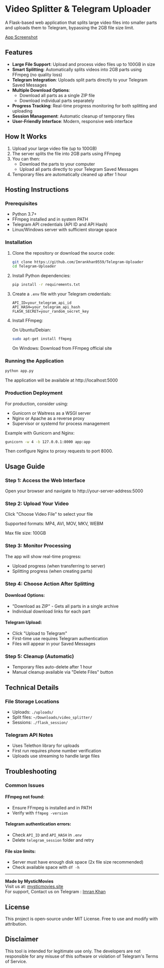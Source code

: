 # Video Splitter & Telegram Uploader

A Flask-based web application that splits large video files into smaller parts and uploads them to Telegram, bypassing the 2GB file size limit.

[App Screenshot](https://raw.githubusercontent.com/Imrankhan9559/Telegram-Uploader/refs/heads/main/Assets/Screenshot%202025-06-14%20002115.png)

## Features

- **Large File Support**: Upload and process video files up to 100GB in size
- **Smart Splitting**: Automatically splits videos into 2GB parts using FFmpeg (no quality loss)
- **Telegram Integration**: Uploads split parts directly to your Telegram Saved Messages
- **Multiple Download Options**:
  - Download all parts as a single ZIP file
  - Download individual parts separately
- **Progress Tracking**: Real-time progress monitoring for both splitting and uploading
- **Session Management**: Automatic cleanup of temporary files
- **User-Friendly Interface**: Modern, responsive web interface

## How It Works

1. Upload your large video file (up to 100GB)
2. The server splits the file into 2GB parts using FFmpeg
3. You can then:
   - Download the parts to your computer
   - Upload all parts directly to your Telegram Saved Messages
4. Temporary files are automatically cleaned up after 1 hour

## Hosting Instructions

### Prerequisites

- Python 3.7+
- FFmpeg installed and in system PATH
- Telegram API credentials (API ID and API Hash)
- Linux/Windows server with sufficient storage space

### Installation

1. Clone the repository or download the source code:
   ```bash
   git clone https://github.com/Imrankhan9559/Telegram-Uploader
   cd Telegram-Uploader
   ```

2. Install Python dependencies:
   ```bash
   pip install -r requirements.txt
   ```

3. Create a `.env` file with your Telegram credentials:
   ```env
   API_ID=your_telegram_api_id
   API_HASH=your_telegram_api_hash
   FLASK_SECRET=your_random_secret_key
   ```

4. Install FFmpeg:

   On Ubuntu/Debian:
   ```bash
   sudo apt-get install ffmpeg
   ```

   On Windows: Download from FFmpeg official site

### Running the Application
```bash
python app.py
```
The application will be available at http://localhost:5000

### Production Deployment
For production, consider using:

- Gunicorn or Waitress as a WSGI server
- Nginx or Apache as a reverse proxy
- Supervisor or systemd for process management

Example with Gunicorn and Nginx:
```bash
gunicorn -w 4 -b 127.0.0.1:8000 app:app
```
Then configure Nginx to proxy requests to port 8000.

## Usage Guide

### Step 1: Access the Web Interface
Open your browser and navigate to http://your-server-address:5000

### Step 2: Upload Your Video
Click "Choose Video File" to select your file

Supported formats: MP4, AVI, MOV, MKV, WEBM

Max file size: 100GB

### Step 3: Monitor Processing
The app will show real-time progress:

- Upload progress (when transferring to server)
- Splitting progress (when creating parts)

### Step 4: Choose Action After Splitting

#### Download Options:
- "Download as ZIP" - Gets all parts in a single archive
- Individual download links for each part

#### Telegram Upload:
- Click "Upload to Telegram"
- First-time use requires Telegram authentication
- Files will appear in your Saved Messages

### Step 5: Cleanup (Automatic)
- Temporary files auto-delete after 1 hour
- Manual cleanup available via "Delete Files" button

## Technical Details

### File Storage Locations
- Uploads: `./uploads/`
- Split files: `~/Downloads/video_splitter/`
- Sessions: `./flask_session/`

### Telegram API Notes
- Uses Telethon library for uploads
- First run requires phone number verification
- Uploads use streaming to handle large files

## Troubleshooting

### Common Issues

#### FFmpeg not found:
- Ensure FFmpeg is installed and in PATH
- Verify with `ffmpeg -version`

#### Telegram authentication errors:
- Check `API_ID` and `API_HASH` in `.env`
- Delete `telegram_session` folder and retry

#### File size limits:
- Server must have enough disk space (2x file size recommended)
- Check available space with `df -h`

---

**Made by MysticMovies**  
Visit us at: [mysticmovies.site](http://mysticmovies.site)  
For support, Contact us on Telegram : [Imran Khan](https://t.me/@imrankhan95)

## License

This project is open-source under MIT License. Free to use and modify with attribution.

## Disclaimer

This tool is intended for legitimate use only. The developers are not responsible for any misuse of this software or violation of Telegram's Terms of Service.
